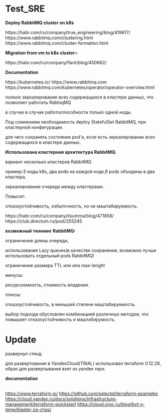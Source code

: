 # Test_SRE
<p></p>
<p><strong>Deploy RabbitMQ cluster on k8s</strong></p>
<p></p>
 https://habr.com/ru/company/true_engineering/blog/419817/
 https://www.rabbitmq.com/clustering.html
 https://www.rabbitmq.com/cluster-formation.html
 <p></p>
<p><strong>Migration from vm to k8s cluster</strong>></p>
<p></p>
 https://habr.com/ru/company/flant/blog/450662/ 
<p></p>
<p><strong>Documentation</strong></p>
<p></p>
 https://kubernetes.io/
 https://www.rabbitmq.com
 https://www.rabbitmq.com/kubernetes/operator/operator-overview.html
<p></p>
<p>полное зеркалирование всех содержащихся в кластере данных, что позволяет работать RabbiqMQ</p>
<p>в случае в случае работоспособности только одной ноды.</p>
<p>Под сомнением необходимость deploy StatefulSet RabbitMQ, при кластерной конфигурации.</p>
<p>для чего сохранять состояние pod'а, если есть зеркалирование всех содержащихся в кластере данных.</p>
<p></p>
<p><strong>Использована кластерная архитектура RabbitMQ.</strong></p>
<p> вариант несколько кластеров RabbitMQ</p>
<p>пример:3 ноды k8s, два pods на каждой ноде,6 pods объедены в два кластера,</p>
<p>зеркалирование очереди между кластерами.</p>
<p></p>
<p>Повысит:</p>
<p>отказоустойчивость, избыточность, но не маштабируемость.</p>
<p></p>
https://habr.com/ru/company/itsumma/blog/471858/
https://club.directum.ru/post/255245
<p></p>
<p><strong>возможный тюннинг RabbitMQ:</strong></p>
<p>ограничение длины очереди,</p>
<p>использования Lazy queues(в качестве сохранения, возможно лучше использовать отдельный pods RabbitMQ)</p>
<p>ограничение размера TTL или или max-lenght</p>
<p></p> 
<p>минусы:</p> 
<p>ресурсоемкость, стоимость владения.</p>
<p>плюсы:</p> 
<p>отказоустойчивость, в меньшей степени маштабируемость.</p>
<p></p>
<p>выбор подхода обусловлен комбинацией различных методов, что повышает отказоустойчивость и маштабирумость.</p>

# Update
<p>развернул стенд:</p>
<p>для развертования в YandexCloud(TRIAL) использовал terraform 0.12.29, образ для развертывания взят из yandex repo.</p>
    
<strong>documentation</strong></p>   
  https://www.terraform.io/
  https://github.com/selectel/terraform-examples
  https://cloud.yandex.ru/docs/solutions/infrastructure-management/terraform-quickstart
  https://cloud.croc.ru/blog/byt-v-teme/klaster-za-chas/

   
